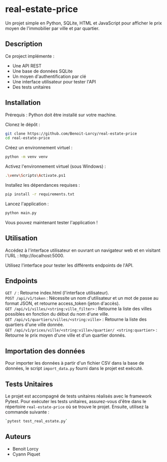 # real-estate-price

Un projet simple en Python, SQLite, HTML et JavaScript pour afficher le prix moyen de l'immobilier par ville et par quartier.

## Description

Ce project implémente :

- Une API REST
- Une base de données SQLite
- Un moyen d'authentification par clé
- Une interface utilisateur pour tester l'API
- Des tests unitaires

## Installation

Prérequis : Python doit être installé sur votre machine.

Clonez le dépôt :

```bash
git clone https://github.com/Benoit-Lorcy/real-estate-price
cd real-estate-price
```

Créez un environnement virtuel :
```bash
python -m venv venv
```

Activez l'environnement virtuel (sous Windows) :
```bash
.\venv\Scripts\Activate.ps1
```

Installez les dépendances requises :
```bash
pip install -r requirements.txt
```

Lancez l'application :
```bash
python main.py
```

Vous pouvez maintenant tester l'application !

## Utilisation

Accédez à l'interface utilisateur en ouvrant un navigateur web et en visitant l'URL : http://localhost:5000.

Utilisez l'interface pour tester les différents endpoints de l'API.

## Endpoints

`GET /` : Retourne index.html (l'interface utilisateur).\
`POST /api/v1/token` : Nécessite un nom d'utilisateur et un mot de passe au format JSON, et retourne access_token (jeton d'accès).\
`GET /api/v1/villes/<string:ville_filter>` : Retourne la liste des villes possibles en fonction du début du nom d'une ville.\
`GET /api/v1/quartiers/villes/<string:ville>` : Retourne la liste des quartiers d'une ville donnée.\
`GET /api/v1/prices/ville/<string:ville>/quartier/ <string:quartier>` : Retourne le prix moyen d'une ville et d'un quartier donnés.

## Importation des données

Pour importer les données à partir d'un fichier CSV dans la base de données, le script `import_data.py` fourni dans le projet est exécuté.

## Tests Unitaires

Le projet est accompagné de tests unitaires réalisés avec le framework Pytest.
Pour exécuter les tests unitaires, assurez-vous d'être dans le répertoire `real-estate-price` où se trouve le projet. Ensuite, utilisez la commande suivante :
```bash
`pytest test_real_estate.py`
```

## Auteurs

- Benoit Lorcy
- Cyann Piquet
